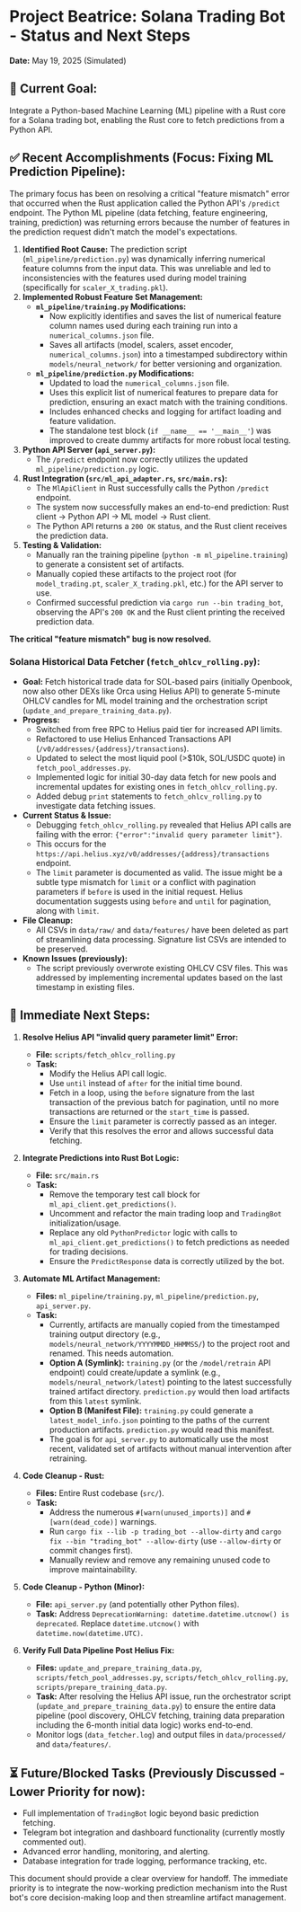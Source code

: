 # Project Beatrice: Solana Trading Bot - Status and Next Steps

**Date:** May 19, 2025 (Simulated)

## 🎯 Current Goal:
Integrate a Python-based Machine Learning (ML) pipeline with a Rust core for a Solana trading bot, enabling the Rust core to fetch predictions from a Python API.

## ✅ Recent Accomplishments (Focus: Fixing ML Prediction Pipeline):

The primary focus has been on resolving a critical "feature mismatch" error that occurred when the Rust application called the Python API's `/predict` endpoint. The Python ML pipeline (data fetching, feature engineering, training, prediction) was returning errors because the number of features in the prediction request didn't match the model's expectations.

1.  **Identified Root Cause:** The prediction script (`ml_pipeline/prediction.py`) was dynamically inferring numerical feature columns from the input data. This was unreliable and led to inconsistencies with the features used during model training (specifically for `scaler_X_trading.pkl`).
2.  **Implemented Robust Feature Set Management:**
    *   **`ml_pipeline/training.py` Modifications:**
        *   Now explicitly identifies and saves the list of numerical feature column names used during each training run into a `numerical_columns.json` file.
        *   Saves all artifacts (model, scalers, asset encoder, `numerical_columns.json`) into a timestamped subdirectory within `models/neural_network/` for better versioning and organization.
    *   **`ml_pipeline/prediction.py` Modifications:**
        *   Updated to load the `numerical_columns.json` file.
        *   Uses this explicit list of numerical features to prepare data for prediction, ensuring an exact match with the training conditions.
        *   Includes enhanced checks and logging for artifact loading and feature validation.
        *   The standalone test block (`if __name__ == '__main__'`) was improved to create dummy artifacts for more robust local testing.
3.  **Python API Server (`api_server.py`):**
    *   The `/predict` endpoint now correctly utilizes the updated `ml_pipeline/prediction.py` logic.
4.  **Rust Integration (`src/ml_api_adapter.rs`, `src/main.rs`):**
    *   The `MlApiClient` in Rust successfully calls the Python `/predict` endpoint.
    *   The system now successfully makes an end-to-end prediction: Rust client -> Python API -> ML model -> Rust client.
    *   The Python API returns a `200 OK` status, and the Rust client receives the prediction data.
5.  **Testing & Validation:**
    *   Manually ran the training pipeline (`python -m ml_pipeline.training`) to generate a consistent set of artifacts.
    *   Manually copied these artifacts to the project root (for `model_trading.pt`, `scaler_X_trading.pkl`, etc.) for the API server to use.
    *   Confirmed successful prediction via `cargo run --bin trading_bot`, observing the API's `200 OK` and the Rust client printing the received prediction data.

**The critical "feature mismatch" bug is now resolved.**

### Solana Historical Data Fetcher (`fetch_ohlcv_rolling.py`):
*   **Goal:** Fetch historical trade data for SOL-based pairs (initially Openbook, now also other DEXs like Orca using Helius API) to generate 5-minute OHLCV candles for ML model training and the orchestration script (`update_and_prepare_training_data.py`).
*   **Progress:**
    *   Switched from free RPC to Helius paid tier for increased API limits.
    *   Refactored to use Helius Enhanced Transactions API (`/v0/addresses/{address}/transactions`).
    *   Updated to select the most liquid pool (>$10k, SOL/USDC quote) in `fetch_pool_addresses.py`.
    *   Implemented logic for initial 30-day data fetch for new pools and incremental updates for existing ones in `fetch_ohlcv_rolling.py`.
    *   Added debug `print` statements to `fetch_ohlcv_rolling.py` to investigate data fetching issues.
*   **Current Status & Issue:**
    *   Debugging `fetch_ohlcv_rolling.py` revealed that Helius API calls are failing with the error: `{"error":"invalid query parameter limit"}`.
    *   This occurs for the `https://api.helius.xyz/v0/addresses/{address}/transactions` endpoint.
    *   The `limit` parameter is documented as valid. The issue might be a subtle type mismatch for `limit` or a conflict with pagination parameters if `before` is used in the initial request. Helius documentation suggests using `before` and `until` for pagination, along with `limit`.
*   **File Cleanup:**
    *   All CSVs in `data/raw/` and `data/features/` have been deleted as part of streamlining data processing. Signature list CSVs are intended to be preserved.
*   **Known Issues (previously):**
    *   The script previously overwrote existing OHLCV CSV files. This was addressed by implementing incremental updates based on the last timestamp in existing files.

## 🚀 Immediate Next Steps:

1.  **Resolve Helius API "invalid query parameter limit" Error:**
    *   **File:** `scripts/fetch_ohlcv_rolling.py`
    *   **Task:**
        *   Modify the Helius API call logic.
        *   Use `until` instead of `after` for the initial time bound.
        *   Fetch in a loop, using the `before` signature from the last transaction of the previous batch for pagination, until no more transactions are returned or the `start_time` is passed.
        *   Ensure the `limit` parameter is correctly passed as an integer.
        *   Verify that this resolves the error and allows successful data fetching.

2.  **Integrate Predictions into Rust Bot Logic:**
    *   **File:** `src/main.rs`
    *   **Task:**
        *   Remove the temporary test call block for `ml_api_client.get_predictions()`.
        *   Uncomment and refactor the main trading loop and `TradingBot` initialization/usage.
        *   Replace any old `PythonPredictor` logic with calls to `ml_api_client.get_predictions()` to fetch predictions as needed for trading decisions.
        *   Ensure the `PredictResponse` data is correctly utilized by the bot.

3.  **Automate ML Artifact Management:**
    *   **Files:** `ml_pipeline/training.py`, `ml_pipeline/prediction.py`, `api_server.py`.
    *   **Task:**
        *   Currently, artifacts are manually copied from the timestamped training output directory (e.g., `models/neural_network/YYYYMMDD_HHMMSS/`) to the project root and renamed. This needs automation.
        *   **Option A (Symlink):** `training.py` (or the `/model/retrain` API endpoint) could create/update a symlink (e.g., `models/neural_network/latest`) pointing to the latest successfully trained artifact directory. `prediction.py` would then load artifacts from this `latest` symlink.
        *   **Option B (Manifest File):** `training.py` could generate a `latest_model_info.json` pointing to the paths of the current production artifacts. `prediction.py` would read this manifest.
        *   The goal is for `api_server.py` to automatically use the most recent, validated set of artifacts without manual intervention after retraining.

4.  **Code Cleanup - Rust:**
    *   **Files:** Entire Rust codebase (`src/`).
    *   **Task:**
        *   Address the numerous `#[warn(unused_imports)]` and `#[warn(dead_code)]` warnings.
        *   Run `cargo fix --lib -p trading_bot --allow-dirty` and `cargo fix --bin "trading_bot" --allow-dirty` (use `--allow-dirty` or commit changes first).
        *   Manually review and remove any remaining unused code to improve maintainability.

5.  **Code Cleanup - Python (Minor):**
    *   **File:** `api_server.py` (and potentially other Python files).
    *   **Task:** Address `DeprecationWarning: datetime.datetime.utcnow() is deprecated`. Replace `datetime.utcnow()` with `datetime.now(datetime.UTC)`.

6.  **Verify Full Data Pipeline Post Helius Fix:**
    *   **Files:** `update_and_prepare_training_data.py`, `scripts/fetch_pool_addresses.py`, `scripts/fetch_ohlcv_rolling.py`, `scripts/prepare_training_data.py`.
    *   **Task:** After resolving the Helius API issue, run the orchestrator script (`update_and_prepare_training_data.py`) to ensure the entire data pipeline (pool discovery, OHLCV fetching, training data preparation including the 6-month initial data logic) works end-to-end.
    *   Monitor logs (`data_fetcher.log`) and output files in `data/processed/` and `data/features/`.

## ⏳ Future/Blocked Tasks (Previously Discussed - Lower Priority for now):

*   Full implementation of `TradingBot` logic beyond basic prediction fetching.
*   Telegram bot integration and dashboard functionality (currently mostly commented out).
*   Advanced error handling, monitoring, and alerting.
*   Database integration for trade logging, performance tracking, etc.

This document should provide a clear overview for handoff. The immediate priority is to integrate the now-working prediction mechanism into the Rust bot's core decision-making loop and then streamline artifact management. 